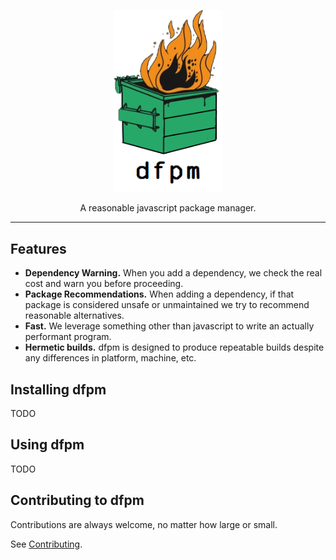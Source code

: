 <p align="center">
  <a href="#">
    <img alt="dfpm" src="dfpm.png" width="175">
  </a>
</p>

<p align="center">
  A reasonable javascript package manager.
</p>

---

## Features

* **Dependency Warning.** When you add a dependency, we check the real cost and warn you before proceeding.
* **Package Recommendations.** When adding a dependency, if that package is considered unsafe or unmaintained we try to recommend reasonable alternatives.
* **Fast.** We leverage something other than javascript to write an actually performant program.
* **Hermetic builds.** dfpm is designed to produce repeatable builds despite any differences in platform, machine, etc.

## Installing dfpm

TODO

## Using dfpm

TODO

## Contributing to dfpm

Contributions are always welcome, no matter how large or small.

See [Contributing](#).
